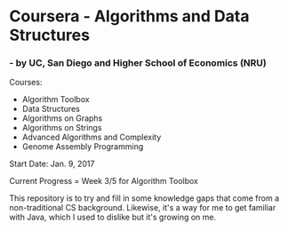 # Coursera - Algorithms and Data Structures
### - by UC, San Diego and Higher School of Economics (NRU)

Courses: 

 * Algorithm Toolbox
 * Data Structures
 * Algorithms on Graphs
 * Algorithms on Strings
 * Advanced Algorithms and Complexity
 * Genome Assembly Programming 

Start Date: Jan. 9, 2017

Current Progress = Week 3/5 for Algorithm Toolbox

This repository is to try and fill in some knowledge gaps that come from a non-traditional CS background. Likewise, it's a way for me to get familiar with Java, which I used to dislike but it's growing on me. 

